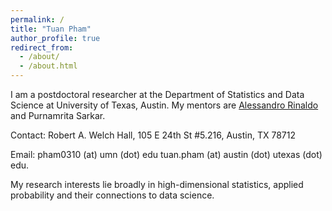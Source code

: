 ```yaml
---
permalink: /
title: "Tuan Pham"
author_profile: true
redirect_from: 
  - /about/
  - /about.html
---
```




I am a postdoctoral researcher at the Department of Statistics and Data Science at University of Texas, Austin. My mentors are [Alessandro Rinaldo](https://arinaldo.github.io) and Purnamrita Sarkar.

Contact:  Robert A. Welch Hall, 105 E 24th St #5.216, Austin, TX 78712

Email: pham0310 (at) umn (dot) edu
       tuan.pham (at) austin (dot) utexas (dot) edu.

My research interests lie broadly in high-dimensional statistics, applied probability and their connections to data science.
